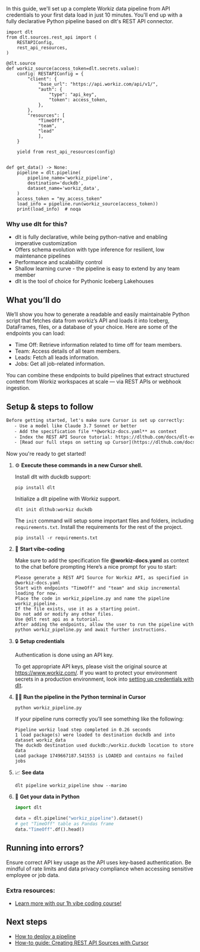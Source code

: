 In this guide, we'll set up a complete Workiz data pipeline from API credentials to your first data load in just 10 minutes. You'll end up with a fully declarative Python pipeline based on dlt's REST API connector.

```python-outcome
import dlt
from dlt.sources.rest_api import (
    RESTAPIConfig,
    rest_api_resources,
)

@dlt.source
def workiz_source(access_token=dlt.secrets.value):
    config: RESTAPIConfig = {
        "client": {
            "base_url": "https://api.workiz.com/api/v1/",
            "auth": {
                "type": "api_key",
                "token": access_token,
            },
        },
        "resources": [
            "TimeOff",
            "team",
            "lead"
            ],
    }

    yield from rest_api_resources(config)


def get_data() -> None:
    pipeline = dlt.pipeline(
        pipeline_name='workiz_pipeline',
        destination='duckdb',
        dataset_name='workiz_data', 
    )
    access_token = "my_access_token"
    load_info = pipeline.run(workiz_source(access_token))
    print(load_info)  # noqa
```

### Why use dlt for this?

- dlt is fully declarative, while being python-native and enabling imperative customization
- Offers schema evolution with type inference for resilient, low maintenance pipelines
- Performance and scalability control
- Shallow learning curve - the pipeline is easy to extend by any team member
- dlt is the tool of choice for Pythonic Iceberg Lakehouses

## What you’ll do

We’ll show you how to generate a readable and easily maintainable Python script that fetches data from workiz’s API and loads it into Iceberg, DataFrames, files, or a database of your choice. Here are some of the endpoints you can load:

- Time Off: Retrieve information related to time off for team members.
- Team: Access details of all team members.
- Leads: Fetch all leads information.
- Jobs: Get all job-related information.

You can combine these endpoints to build pipelines that extract structured content from Workiz workspaces at scale — via REST APIs or webhook ingestion.

## Setup & steps to follow

```default
Before getting started, let's make sure Cursor is set up correctly:
   - Use a model like Claude 3.7 Sonnet or better
   - Add the specification file **@workiz-docs.yaml** as context
   - Index the REST API Source tutorial: https://dlthub.com/docs/dlt-ecosystem/verified-sources/rest_api/ and add it to context as **@dlt rest api**
   - [Read our full steps on setting up Cursor](https://dlthub.com/docs/dlt-ecosystem/llm-tooling/cursor-restapi#23-configuring-cursor-with-documentation)
```

Now you're ready to get started! 

1. ⚙️ **Execute these commands in a new Cursor shell.**
    
    Install dlt with duckdb support:
    ```shell
    pip install dlt
    ```

    Initialize a dlt pipeline with Workiz support.
    ```shell
    dlt init dlthub:workiz duckdb
    ```

    The `init` command will setup some important files and folders, including `requirements.txt`. Install the requirements for the rest of the project.
    ```shell
    pip install -r requirements.txt
    ```
    
2. 🤠 **Start vibe-coding**
    
    Make sure to add the specification file **@workiz-docs.yaml** as context to the chat before prompting
    Here’s a nice prompt for you to start: 
    
    ```prompt
    Please generate a REST API Source for Workiz API, as specified in @workiz-docs.yaml 
    Start with endpoints "TimeOff" and "team" and skip incremental loading for now. 
    Place the code in workiz_pipeline.py and name the pipeline workiz_pipeline. 
    If the file exists, use it as a starting point. 
    Do not add or modify any other files. 
    Use @dlt rest api as a tutorial. 
    After adding the endpoints, allow the user to run the pipeline with python workiz_pipeline.py and await further instructions.
    ```

    
3. 🔒 **Setup credentials** 
    
    Authentication is done using an API key.
    
    To get appropriate API keys, please visit the original source at https://www.workiz.com/.
    If you want to protect your environment secrets in a production environment, look into [setting up credentials with dlt](https://dlthub.com/docs/walkthroughs/add_credentials).
    
4. 🏃‍♀️ **Run the pipeline in the Python terminal in Cursor**
    
    ```shell
    python workiz_pipeline.py
    ```
    
    If your pipeline runs correctly you’ll see something like the following:
    
    ```shell
    Pipeline workiz load step completed in 0.26 seconds
    1 load package(s) were loaded to destination duckdb and into dataset workiz_data
    The duckdb destination used duckdb:/workiz.duckdb location to store data
    Load package 1749667187.541553 is LOADED and contains no failed jobs
    ```
    
5. 📈 **See data**
    
    ```shell
    dlt pipeline workiz_pipeline show --marimo
    ```
    
6. 🐍 **Get your data in Python**
    
    ```python
    import dlt

   data = dlt.pipeline("workiz_pipeline").dataset()
   # get "TimeOff" table as Pandas frame
   data."TimeOff".df().head()
    ```

## Running into errors?

Ensure correct API key usage as the API uses key-based authentication. Be mindful of rate limits and data privacy compliance when accessing sensitive employee or job data.

### Extra resources:

- [Learn more with our 1h vibe coding course!](https://www.youtube.com/watch?v=GGid70rnJuM)

## Next steps

- [How to deploy a pipeline](https://dlthub.com/docs/walkthroughs/deploy-a-pipeline)
- [How-to guide: Creating REST API Sources with Cursor](https://dlthub.com/docs/dlt-ecosystem/llm-tooling/cursor-restapi)